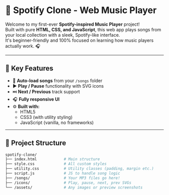 # 🎵 Spotify Clone - Web Music Player

Welcome to my first-ever **Spotify-inspired Music Player** project!  
Built with pure **HTML, CSS, and JavaScript**, this web app plays songs from your local collection with a sleek, Spotify-like interface.  
It's beginner-friendly and 100% focused on learning how music players actually work. 🎧

---



## 🌟 Key Features

- 🔁 **Auto-load songs** from your `/songs` folder
- ▶️ **Play / Pause** functionality with SVG icons
- ⏭️ **Next / Previous** track support
- 🎧 **Fully responsive UI**
- ⚙️ **Built with:**
  - HTML5
  - CSS3 (with utility styling)
  - JavaScript (vanilla, no frameworks)

---

## 📁 Project Structure

```bash
spotify-clone/
├── index.html            # Main structure
├── style.css             # All custom styles
├── utility.css           # Utility classes (padding, margin etc.)
├── script.js             # JS to handle song logic
├── /songs/               # Your MP3 files go here!
├── /icons/               # Play, pause, next, prev SVGs
└── /assets/              # Any images or preview screenshots
